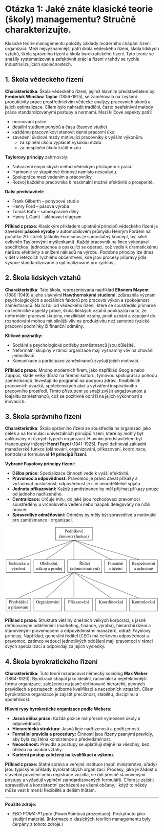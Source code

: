# Otázka 1: Jaké znáte klasické teorie (školy) managementu? Stručně charakterizujte.

Klasické teorie managementu položily základy moderního chápání řízení organizací. Mezi nejvýznamnější patří škola vědeckého řízení, škola lidských vztahů, škola správního řízení a škola byrokratického řízení. Tyto teorie se snažily systematizovat a zefektivnit práci a řízení v tehdy se rychle industrializujících společnostech.

## 1. Škola vědeckého řízení

**Charakteristika:** Škola vědeckého řízení, jejímž hlavním představitelem byl **Frederick Winslow Taylor** (1856-1915), se zaměřovala na zvýšení produktivity práce prostřednictvím vědecké analýzy pracovních úkonů a jejich optimalizace. Cílem bylo nahradit tradiční, často neefektivní metody práce standardizovanými postupy a normami. Mezi klíčové aspekty patří:

* normování práce
* detailní studium pohybů a času (časové studie)
* každému pracovníkovi stanovit denní pracovní úkol
* zavedení úkolové mzdy motivující pracovníky k vyšším výkonům.
    - za splnění úkolu vyplácet vysokou mzdu
    - za nesplnění úkolu krátit mzdu


**Taylorovy principy** zahrnovaly:
*   Nahrazení empirických metod vědeckým přístupem k práci.
*   Harmonie ve skupinové činnosti namísto nesouladu.
*   Spolupráce mezi vedením a pracovníky.
*   Rozvoj každého pracovníka k maximální možné efektivitě a prosperitě.

**Další představitelé**
* Frank Gilberth – pohybové studie
* Henry Ford – pásová výroba
* Tomáš Baťa – samosprávné dílny
* Hanry L.Gantt - plánovací diagram


**Příklad z praxe:** Klasickým příkladem uplatnění principů vědeckého řízení je zavedení **pásové výroby** v automobilovém průmyslu Henrym Fordem na počátku 20. století (ačkoliv Fordismus je samostatný koncept, byl silně ovlivněn Taylorovými myšlenkami). Každý pracovník na lince vykonával specifickou, jednoduchou a opakující se operaci, což vedlo k dramatickému nárůstu efektivity a snížení nákladů na výrobu. Podobné principy lze dnes vidět v řetězcích rychlého občerstvení, kde jsou procesy přípravy jídla vysoce standardizované a optimalizované pro rychlost.

## 2. Škola lidských vztahů

**Charakteristika:** Tato škola, reprezentovaná například **Eltonem Mayem** (1880-1949) a jeho slavnými **Hawthornskými studiemi**, zdůraznila význam psychologických a sociálních faktorů pro pracovní výkon a spokojenost zaměstnanců. Na rozdíl od vědeckého řízení, které se soustředilo primárně na technické aspekty práce, škola lidských vztahů poukázala na to, že neformální pracovní skupiny, mezilidské vztahy, pocit uznání a zapojení do rozhodování mohou mít silnější vliv na produktivitu než samotné fyzické pracovní podmínky či finanční odměny.

**Klíčové poznatky:**
*   Sociální a psychologické potřeby zaměstnanců jsou důležité.
*   Neformální skupiny v rámci organizace mají významný vliv na chování jednotlivců.
*   Komunikace a participace zaměstnanců zvyšují jejich motivaci.

**Příklad z praxe:** Mnoho moderních firem, jako například Google nebo Zappos, klade velký důraz na firemní kulturu, týmovou spolupráci a pohodu zaměstnanců. Investují do programů na podporu zdraví, flexibilních pracovních úvazků, společenských akcí a vytváření inspirativního pracovního prostředí. Tímto přístupem se snaží zvýšit angažovanost a loajalitu zaměstnanců, což se pozitivně odráží na jejich výkonnosti a inovacích.

## 3. Škola správního řízení

**Charakteristika:** Škola správního řízení se soustředila na organizaci jako celek a na formulaci univerzálních principů řízení, které by mohly být aplikovány v různých typech organizací. Hlavním představitelem byl francouzský inženýr **Henri Fayol** (1841-1925). Fayol definoval základní manažerské funkce (plánování, organizování, přikazování, koordinace, kontrola) a formuloval **14 principů řízení**.

**Vybrané Fayolovy principy řízení:**
*   **Dělba práce:** Specializace činností vede k vyšší efektivitě.
*   **Pravomoc a odpovědnost:** Pravomoc je právo dávat příkazy a vyžadovat poslušnost; odpovědnost je s ní neoddělitelně spjata.
*   **Jednota přikazování:** Každý zaměstnanec by měl přijímat příkazy pouze od jednoho nadřízeného.
*   **Centralizace:** Určuje míru, do jaké jsou rozhodovací pravomoci soustředěny u vrcholového vedení nebo naopak delegovány na nižší úrovně.
*   **Spravedlivé odměňování:** Odměny by měly být spravedlivé a motivující pro zaměstnance i organizaci.

![Schéma školy správního řízení](../../obr\skola_sprav_rizeni.png)

**Příklad z praxe:** Struktura většiny dnešních velkých korporací, s jasně definovanými odděleními (marketing, finance, výroba), hierarchií řízení a stanovenými pravomocemi a odpovědnostmi manažerů, odráží Fayolovy principy. Například, generální ředitel (CEO) má celkovou odpovědnost a pravomoc, zatímco vedoucí jednotlivých oddělení mají pravomoci v rámci svých specializací a odpovídají za jejich výsledky.

## 4. Škola byrokratického řízení

**Charakteristika:** Tuto teorii rozpracoval německý sociolog **Max Weber** (1864-1920). Byrokracii chápal jako ideální, racionální a nejefektivnější formu organizace, založenou na jasně definované hierarchii, pevných pravidlech a postupech, odborné kvalifikaci a neosobních vztazích. Cílem byrokratické organizace je zajistit preciznost, stabilitu, disciplínu a spolehlivost.

**Hlavní rysy byrokratické organizace podle Webera:**
*   **Jasná dělba práce:** Každá pozice má přesně vymezené úkoly a odpovědnosti.
*   **Hierarchická struktura:** Jasná linie nadřízenosti a podřízenosti.
*   **Formální pravidla a procedury:** Činnosti jsou řízeny psanými pravidly, aby byla zajištěna konzistence a předvídatelnost.
*   **Neosobnost:** Pravidla a postupy se uplatňují stejně na všechny, bez ohledu na osobní vztahy.
*   **Kariérní postup založený na kvalifikaci a výkonu.**

**Příklad z praxe:** Státní správa a veřejné instituce (např. ministerstva, úřady) jsou typickými příklady byrokratických organizací. Procesy, jako je žádost o stavební povolení nebo registrace vozidla, se řídí přesně stanovenými postupy a vyžadují vyplnění standardizovaných formulářů. Cílem je zajistit spravedlivé a konzistentní zacházení se všemi občany, i když to někdy může vést k menší flexibilitě a delším lhůtám.

---
**Použité zdroje:**

*   *EBC-POMA-P1.pptx* [PowerPointová prezentace]. Poskytnuto jako studijní materiál. (Informace o klasických teoriích managementu byly čerpány z tohoto zdroje.)

